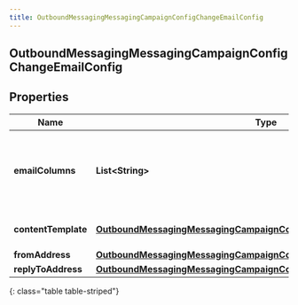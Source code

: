 ```yaml
---
title: OutboundMessagingMessagingCampaignConfigChangeEmailConfig
---
```


## OutboundMessagingMessagingCampaignConfigChangeEmailConfig

## Properties

| Name                | Type                                                                                                                                                               | Description                                                          | Notes      |
| ------------------- | ------------------------------------------------------------------------------------------------------------------------------------------------------------------ | -------------------------------------------------------------------- | ---------- |
| **emailColumns**    | <!----><!---->**List&lt;String&gt;**<!---->                                                                                                                        | The Contact List column specifying the email to send to the contact. | [optional] |
| **contentTemplate** | <!----><!---->[**OutboundMessagingMessagingCampaignConfigChangeResponseRef**](OutboundMessagingMessagingCampaignConfigChangeResponseRef.md)<!---->                 | A reference for a Response                                           | [optional] |
| **fromAddress**     | <!----><!---->[**OutboundMessagingMessagingCampaignConfigChangeFromEmailAddress**](OutboundMessagingMessagingCampaignConfigChangeFromEmailAddress.md)<!---->       |                                                                      | [optional] |
| **replyToAddress**  | <!----><!---->[**OutboundMessagingMessagingCampaignConfigChangeReplyToEmailAddress**](OutboundMessagingMessagingCampaignConfigChangeReplyToEmailAddress.md)<!----> |                                                                      | [optional] |

{: class="table table-striped"}

